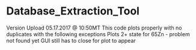 # Database_Extraction_Tool

Version Upload 05.17.2017 @ 10:50MT
    This code plots properly with no duplicates with the following exceptions
        Plots 2+ state for 65Zn - problem not found yet
        GUI still has to close for plot to appear
